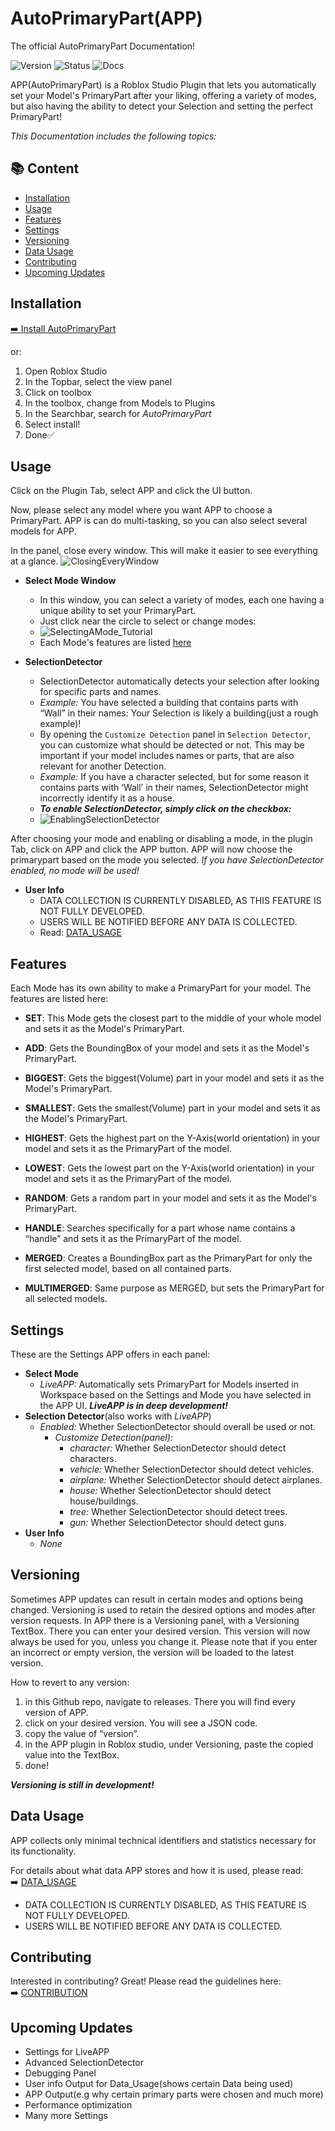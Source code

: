 # AutoPrimaryPart(APP)
The official AutoPrimaryPart Documentation!

![Version](https://img.shields.io/badge/version-0.1.0--beta-blue)
![Status](https://img.shields.io/badge/status-Public-orange)
![Docs](https://img.shields.io/badge/docs-in%20progress-yellow)

APP(AutoPrimaryPart) is a Roblox Studio Plugin that lets you automatically set your Model's PrimaryPart after your liking, offering a variety of modes, but also having the ability to detect your Selection and setting the perfect PrimaryPart!

*This Documentation includes the following topics:*

## 📚 Content
- [Installation](#installation)
- [Usage](#usage)
- [Features](#features)
- [Settings](#Settings)
- [Versioning](#Versioning)
- [Data Usage](#Data-Usage)
- [Contributing](#contributing)
- [Upcoming Updates](#Upcoming-Updates)


## Installation
[➡️ Install AutoPrimaryPart](https://create.roblox.com/store/asset/122023934560086/AutoPrimaryPart)

 or:
1. Open Roblox Studio
2. In the Topbar, select the view panel
3. Click on toolbox
4. In the toolbox, change from Models to Plugins
5. In the Searchbar, search for *AutoPrimaryPart*
6. Select install!
7. Done✅



## Usage
Click on the Plugin Tab, select APP and click the UI button.

Now, please select any model where you want APP to choose a PrimaryPart.
APP is can do multi-tasking, so you can also select several models for APP.

In the panel, close every window. This will make it easier to see everything at a glance.
![ClosingEveryWindow](https://github.com/user-attachments/assets/9140ac1b-fd66-49e9-9b1e-41df61918b7d)


   - **Select Mode Window**
     
        - In this window, you can select a variety of modes, each one having a unique ability to set your PrimaryPart.
        - Just click near the circle to select or change modes:
        - ![SelectingAMode_Tutorial](https://github.com/user-attachments/assets/8f5b5f63-606a-4abd-9821-61d6b998f957)
        - Each Mode's features are listed [here](#features)
          
   - **SelectionDetector**
        - SelectionDetector automatically detects your selection after looking for specific parts and names.
        - *Example:* You have selected a building that contains parts with “Wall” in their names: Your Selection is likely a building(just a rough example)!
        - By opening the `Customize Detection` panel in `Selection Detector`, you can customize what should be detected or not. This may be important if your model includes names or parts, that are also relevant for another Detection.
        -  *Example:* If you have a character selected, but for some reason it contains parts with ‘Wall’ in their names, SelectionDetector might incorrectly identify it as a house.
        -  ***To enable SelectionDetector, simply click on the checkbox:***
        -  ![EnablingSelectionDetector](https://github.com/user-attachments/assets/f1401d56-101f-4a50-9480-048c13dfd2e9)

After choosing your mode and enabling or disabling a mode, in the plugin Tab, click on APP and click the APP button. APP will now choose the primarypart based on the mode you selected.
*If you have SelectionDetector enabled, no mode will be used!*

   - **User Info**
     - DATA COLLECTION IS CURRENTLY DISABLED, AS THIS FEATURE IS NOT FULLY DEVELOPED.
     - USERS WILL BE NOTIFIED BEFORE ANY DATA IS COLLECTED.
     - Read: [DATA_USAGE](./DATA_USAGE.md)
## Features
Each Mode has its own ability to make a PrimaryPart for your model. The features are listed here: 

- **SET**:
This Mode gets the closest part to the middle of your whole model and sets it as the Model's PrimaryPart.

- **ADD**:
Gets the BoundingBox of your model and sets it as the Model's PrimaryPart.

- **BIGGEST**:
Gets the biggest(Volume) part in your model and sets it as the Model's PrimaryPart.

- **SMALLEST**:
Gets the smallest(Volume) part in your model and sets it as the Model's PrimaryPart.

- **HIGHEST**:
Gets the highest part on the Y-Axis(world orientation) in your model and sets it as the PrimaryPart of the model.

- **LOWEST**:
Gets the lowest part on the Y-Axis(world orientation) in your model and sets it as the PrimaryPart of the model.

- **RANDOM**:
Gets a random part in your model and sets it as the Model's PrimaryPart.

- **HANDLE**:
Searches specifically for a part whose name contains a “handle” and sets it as the PrimaryPart of the model.

- **MERGED**:
Creates a BoundingBox part as the PrimaryPart for only the first selected model, based on all contained parts.

- **MULTIMERGED**:
Same purpose as MERGED, but sets the PrimaryPart for all selected models.


## Settings
These are the Settings APP offers in each panel:
- **Select Mode**
     - *LiveAPP:* Automatically sets PrimaryPart for Models inserted in Workspace based on the Settings and Mode you have selected in the APP UI. ***LiveAPP is in deep development!***
- **Selection Detector**(also works with *LiveAPP*)
     - *Enabled:* Whether SelectionDetector should overall be used or not.
          - *Customize Detection(panel):*
             - *character:* Whether SelectionDetector should detect characters.
             - *vehicle:* Whether SelectionDetector should detect vehicles.
             - *airplane:* Whether SelectionDetector should detect airplanes.
             - *house:* Whether SelectionDetector should detect house/buildings.
             - *tree:* Whether SelectionDetector should detect trees.
             - *gun:* Whether SelectionDetector should detect guns.
- **User Info**
     - *None*

 ## Versioning
Sometimes APP updates can result in certain modes and options being changed. Versioning is used to retain the desired options and modes after version requests. In APP there is a Versioning panel, with a Versioning TextBox. There you can enter your desired version. This version will now always be used for you, unless you change it.  Please note that if you enter an incorrect or empty version, the version will be loaded to the latest version.

How to revert to any version:
1. in this Github repo, navigate to releases.
There you will find every version of APP.
2. click on your desired version.
You will see a JSON code.
3. copy the value of “version”.
4. in the APP plugin in Roblox studio, under Versioning, paste the copied value into the TextBox.
5. done!

***Versioning is still in development!***

## Data Usage
APP collects only minimal technical identifiers and statistics necessary for its functionality.

For details about what data APP stores and how it is used, please read:  
➡️ [DATA_USAGE](./DATA_USAGE.md)

- DATA COLLECTION IS CURRENTLY DISABLED, AS THIS FEATURE IS NOT FULLY DEVELOPED.
- USERS WILL BE NOTIFIED BEFORE ANY DATA IS COLLECTED.


## Contributing
Interested in contributing? Great! Please read the guidelines here:  
➡️ [CONTRIBUTION](./CONTRIBUTION.md)


## Upcoming Updates
- Settings for LiveAPP
- Advanced SelectionDetector
- Debugging Panel
- User info Output for Data_Usage(shows certain Data being used)
- APP Output(e.g why certain primary parts were chosen and much more)
- Performance optimization
- Many more Settings
